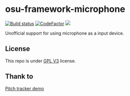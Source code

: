 # osu-framework-microphone

[![Build status](https://ci.appveyor.com/api/projects/status/cyxlpba4l3ic5glc/branch/master?svg=true)](https://ci.appveyor.com/project/andy840119/osu-framework-microphone/branch/master)
[![CodeFactor](https://www.codefactor.io/repository/github/osu-karaoke/osu-framework-microphone/badge)](https://www.codefactor.io/repository/github/osu-karaoke/osu-framework-microphone)
[![](https://img.shields.io/badge/月子我婆-passed-ff69b4.svg)](https://github.com/osu-Karaoke/osu-framework-microphone)

Unofficial support for using microphone as a input device.

## License

This repo is under [GPL V3](LICENSE) license.

## Thank to 

[Pitch tracker demo](https://github.com/ManagedBass/Demo.WPF)